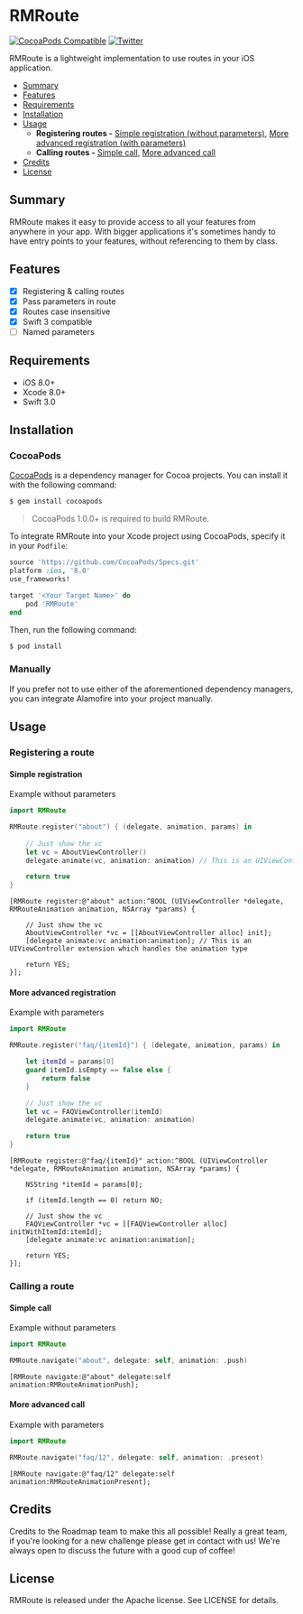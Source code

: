 # RMRoute

[![CocoaPods Compatible](https://img.shields.io/cocoapods/p/RMRoute.svg)](https://img.shields.io/cocoapods/p/RMRoute.svg)
[![Twitter](https://img.shields.io/twitter/follow/roadmaptravel.svg?style=social&label=Follow)](http://twitter.com/roadmaptravel)

RMRoute is a lightweight implementation to use routes in your iOS application.

- [Summary](#summary)
- [Features](#features)
- [Requirements](#requirements)
- [Installation](#installation)
- [Usage](#usage)
    - **Registering routes -** [Simple registration (without parameters)](#simple-registration), [More advanced registration (with parameters)](#more-advanced-registration)
    - **Calling routes -** [Simple call](#simple-call), [More advanced call](#more-advanced-call)
- [Credits](#credits)
- [License](#license)

## Summary

RMRoute makes it easy to provide access to all your features from anywhere in your app. With bigger applications it's sometimes handy to have entry points to your features, without referencing to them by class.

## Features

- [x] Registering & calling routes
- [x] Pass parameters in route
- [x] Routes case insensitive
- [x] Swift 3 compatible
- [ ] Named parameters

## Requirements

- iOS 8.0+
- Xcode 8.0+
- Swift 3.0

## Installation

### CocoaPods

[CocoaPods](http://cocoapods.org) is a dependency manager for Cocoa projects. You can install it with the following command:

```bash
$ gem install cocoapods
```

> CocoaPods 1.0.0+ is required to build RMRoute.

To integrate RMRoute into your Xcode project using CocoaPods, specify it in your `Podfile`:

```ruby
source 'https://github.com/CocoaPods/Specs.git'
platform :ios, '8.0'
use_frameworks!

target '<Your Target Name>' do
    pod 'RMRoute'
end
```

Then, run the following command:

```bash
$ pod install
```

### Manually

If you prefer not to use either of the aforementioned dependency managers, you can integrate Alamofire into your project manually.

## Usage

### Registering a route

#### Simple registration

Example without parameters

```swift
import RMRoute

RMRoute.register("about") { (delegate, animation, params) in
			
	// Just show the vc
	let vc = AboutViewController()
	delegate.animate(vc, animation: animation) // This is an UIViewController extension which handles the animation type

	return true
}
```

```objc
[RMRoute register:@"about" action:^BOOL (UIViewController *delegate, RMRouteAnimation animation, NSArray *params) {
		
	// Just show the vc
	AboutViewController *vc = [[AboutViewController alloc] init];
	[delegate animate:vc animation:animation]; // This is an UIViewController extension which handles the animation type

	return YES;
}];
```

#### More advanced registration

Example with parameters

```swift
import RMRoute

RMRoute.register("faq/{itemId}") { (delegate, animation, params) in

	let itemId = params[0]
	guard itemId.isEmpty == false else {
		return false
	}

	// Just show the vc
	let vc = FAQViewController(itemId)
	delegate.animate(vc, animation: animation)

	return true
}
```

```objc
[RMRoute register:@"faq/{itemId}" action:^BOOL (UIViewController *delegate, RMRouteAnimation animation, NSArray *params) {

	NSString *itemId = params[0];

	if (itemId.length == 0) return NO;
		
	// Just show the vc
	FAQViewController *vc = [[FAQViewController alloc] initWithItemId:itemId];
	[delegate animate:vc animation:animation];

	return YES;
}];
```

### Calling a route

#### Simple call

Example without parameters

```swift
import RMRoute

RMRoute.navigate("about", delegate: self, animation: .push)
```

```objc
[RMRoute navigate:@"about" delegate:self animation:RMRouteAnimationPush];
```

#### More advanced call

Example with parameters

```swift
import RMRoute

RMRoute.navigate("faq/12", delegate: self, animation: .present)
```

```objc
[RMRoute navigate:@"faq/12" delegate:self animation:RMRouteAnimationPresent];
```

## Credits

Credits to the Roadmap team to make this all possible! Really a great team, if you're looking for a new challenge please get in contact with us! We're always open to discuss the future with a good cup of coffee!


## License

RMRoute is released under the Apache license. See LICENSE for details.


